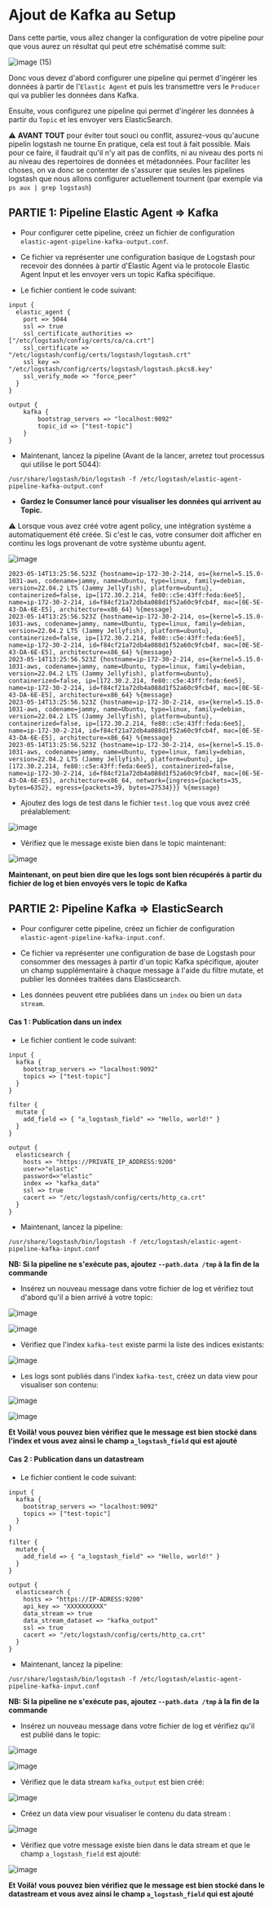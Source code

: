 # Ajout de Kafka au Setup 

Dans cette partie, vous allez changer la configuration de votre pipeline pour que vous aurez un résultat qui peut etre schématisé comme suit: 

![image (15)](https://github.com/kplr-training/Elastic-Ingest/assets/123748177/1bc03880-aa41-4c1c-a582-8ba3eb475ea6)

Donc vous devez d'abord configurer une pipeline qui permet d'ingérer les données à partir de l'`Elastic Agent` et puis les transmettre vers le `Producer` qui va publier les données dans Kafka.

Ensuite, vous configurez une pipeline qui permet d'ingérer les données à partir du `Topic` et les envoyer vers ElasticSearch.

:warning: **AVANT TOUT** pour éviter tout souci ou conflit, assurez-vous qu'aucune pipelin logstash ne tourne
En pratique, cela est tout à fait possible. Mais pour ce faire, il faudrait qu'il n'y ait pas de conflits, ni au niveau des ports ni au niveau des repertoires de données et métadonnées. Pour faciliter les choses, on va donc se contenter de s'assurer que seules les pipelines logstash que nous allons configurer actuellement tournent (par exemple via `ps aux | grep logstash`)

## PARTIE 1: Pipeline Elastic Agent => Kafka

- Pour configurer cette pipeline, créez un fichier de configuration `elastic-agent-pipeline-kafka-output.conf`.
- Ce fichier va représenter une configuration basique de Logstash pour recevoir des données à partir d'Elastic Agent via le protocole Elastic Agent Input et les envoyer vers un topic Kafka spécifique. 

- Le fichier contient le code suivant:
```
input {
  elastic_agent {
    port => 5044
    ssl => true
    ssl_certificate_authorities => ["/etc/logstash/config/certs/ca/ca.crt"]
    ssl_certificate => "/etc/logstash/config/certs/logstash/logstash.crt"
    ssl_key => "/etc/logstash/config/certs/logstash/logstash.pkcs8.key"
    ssl_verify_mode => "force_peer"
  }
}

output {
    kafka {
        bootstrap_servers => "localhost:9092"
        topic_id => ["test-topic"]
    }
}
```
- Maintenant, lancez la pipeline (Avant de la lancer, arretez tout processus qui utilise le port 5044):

```
/usr/share/logstash/bin/logstash -f /etc/logstash/elastic-agent-pipeline-kafka-output.conf
```
- **Gardez le Consumer lancé pour visualiser les données qui arrivent au Topic.**

⚠️ Lorsque vous avez créé votre agent policy, une intégration système a automatiquement été créée. 
Si c'est le cas, votre consumer doit afficher en continu les logs provenant de votre système ubuntu agent.

![image](https://github.com/kplr-training/Elastic-Ingest/assets/123651815/3918a15f-0a36-4047-b067-0d65e354070b)

````
2023-05-14T13:25:56.523Z {hostname=ip-172-30-2-214, os={kernel=5.15.0-1031-aws, codename=jammy, name=Ubuntu, type=linux, family=debian, version=22.04.2 LTS (Jammy Jellyfish), platform=ubuntu}, containerized=false, ip=[172.30.2.214, fe80::c5e:43ff:feda:6ee5], name=ip-172-30-2-214, id=f84cf21a72db4a088d1f52a60c9fcb4f, mac=[0E-5E-43-DA-6E-E5], architecture=x86_64} %{message}
2023-05-14T13:25:56.523Z {hostname=ip-172-30-2-214, os={kernel=5.15.0-1031-aws, codename=jammy, name=Ubuntu, type=linux, family=debian, version=22.04.2 LTS (Jammy Jellyfish), platform=ubuntu}, containerized=false, ip=[172.30.2.214, fe80::c5e:43ff:feda:6ee5], name=ip-172-30-2-214, id=f84cf21a72db4a088d1f52a60c9fcb4f, mac=[0E-5E-43-DA-6E-E5], architecture=x86_64} %{message}
2023-05-14T13:25:56.523Z {hostname=ip-172-30-2-214, os={kernel=5.15.0-1031-aws, codename=jammy, name=Ubuntu, type=linux, family=debian, version=22.04.2 LTS (Jammy Jellyfish), platform=ubuntu}, containerized=false, ip=[172.30.2.214, fe80::c5e:43ff:feda:6ee5], name=ip-172-30-2-214, id=f84cf21a72db4a088d1f52a60c9fcb4f, mac=[0E-5E-43-DA-6E-E5], architecture=x86_64} %{message}
2023-05-14T13:25:56.523Z {hostname=ip-172-30-2-214, os={kernel=5.15.0-1031-aws, codename=jammy, name=Ubuntu, type=linux, family=debian, version=22.04.2 LTS (Jammy Jellyfish), platform=ubuntu}, containerized=false, ip=[172.30.2.214, fe80::c5e:43ff:feda:6ee5], name=ip-172-30-2-214, id=f84cf21a72db4a088d1f52a60c9fcb4f, mac=[0E-5E-43-DA-6E-E5], architecture=x86_64} %{message}
2023-05-14T13:25:56.523Z {hostname=ip-172-30-2-214, os={kernel=5.15.0-1031-aws, codename=jammy, name=Ubuntu, type=linux, family=debian, version=22.04.2 LTS (Jammy Jellyfish), platform=ubuntu}, ip=[172.30.2.214, fe80::c5e:43ff:feda:6ee5], containerized=false, name=ip-172-30-2-214, id=f84cf21a72db4a088d1f52a60c9fcb4f, mac=[0E-5E-43-DA-6E-E5], architecture=x86_64, network={ingress={packets=35, bytes=6352}, egress={packets=39, bytes=27534}}} %{message}
````

- Ajoutez des logs de test dans le fichier `test.log` que vous avez créé préalablement:

![image](https://github.com/kplr-training/Elastic-Ingest/assets/123748177/07cd4fdb-7cb7-41ac-bd4a-046e03b788d8)

- Vérifiez que le message existe bien dans le topic maintenant:

![image](https://github.com/kplr-training/Elastic-Ingest/assets/123748177/ea8ba260-a295-4c65-b313-97e38932a122)

**Maintenant, on peut bien dire que les logs sont bien récupérés à partir du fichier de log et bien envoyés vers le topic de Kafka**

## PARTIE 2: Pipeline  Kafka => ElasticSearch

- Pour configurer cette pipeline, créez un fichier de configuration `elastic-agent-pipeline-kafka-input.conf`.

- Ce fichier va représenter une configuration de base de Logstash pour consommer des messages à partir d'un topic Kafka spécifique, ajouter un champ supplémentaire à chaque message à l'aide du filtre mutate, et publier les données traitées dans Elasticsearch. 

- Les données peuvent etre publiées dans un `index` ou bien un `data stream`.

#### Cas 1 : Publication dans un index

- Le fichier contient le code suivant:
```
input {
  kafka {
    bootstrap_servers => "localhost:9092"
    topics => ["test-topic"]
  }
}

filter {
  mutate {
    add_field => { "a_logstash_field" => "Hello, world!" }
  }
}

output {
  elasticsearch {
    hosts => "https://PRIVATE_IP_ADDRESS:9200"
    user=>"elastic"
    password=>"elastic"
    index => "kafka_data"
    ssl => true
    cacert => "/etc/logstash/config/certs/http_ca.crt"
  }
}
```
- Maintenant, lancez la pipeline:

```
/usr/share/logstash/bin/logstash -f /etc/logstash/elastic-agent-pipeline-kafka-input.conf 
```

**NB: Si la pipeline ne s'exécute pas, ajoutez `--path.data /tmp` à la fin de la commande**

- Insérez un nouveau message dans votre fichier de log et vérifiez tout d'abord qu'il a bien arrivé à votre topic:

![image](https://github.com/kplr-training/Elastic-Ingest/assets/123748177/f9b4fa3b-3192-483a-8efc-7fd30af0a2ad)

![image](https://github.com/kplr-training/Elastic-Ingest/assets/123748177/65cbcad7-6c45-464f-83e9-50f7e69a90fd)

- Vérifiez que l'index `kafka-test` existe parmi la liste des indices existants:

![image](https://github.com/kplr-training/Elastic-Ingest/assets/123748177/b1159824-7512-468d-998f-befb9f07ca4f)

- Les logs sont publiés dans l'index `kafka-test`, créez un data view pour visualiser son contenu:

![image](https://github.com/kplr-training/Elastic-Ingest/assets/123748177/e04cbbef-f9cf-43a9-9845-ef7fa69ec640)

![image](https://github.com/kplr-training/Elastic-Ingest/assets/123748177/9af23705-447c-4e46-8a38-101c360684ff)

**Et Voilà! vous pouvez bien vérifiez que le message est bien stocké dans l'index et vous avez ainsi le champ `a_logstash_field` qui est ajouté** 

#### Cas 2 : Publication dans un datastream

- Le fichier contient le code suivant:
```
input {
  kafka {
    bootstrap_servers => "localhost:9092"
    topics => ["test-topic"]
  }
}

filter {
  mutate {
    add_field => { "a_logstash_field" => "Hello, world!" }
  }
}

output {
  elasticsearch {
    hosts => "https://IP-ADRESS:9200"
    api_key => "XXXXXXXXXX"
    data_stream => true
    data_stream_dataset => "kafka_output"
    ssl => true
    cacert => "/etc/logstash/config/certs/http_ca.crt"
  }
}
```

- Maintenant, lancez la pipeline:

```
/usr/share/logstash/bin/logstash -f /etc/logstash/elastic-agent-pipeline-kafka-input.conf 
```

**NB: Si la pipeline ne s'exécute pas, ajoutez `--path.data /tmp` à la fin de la commande**


- Insérez un nouveau message dans votre fichier de log et vérifiez qu'il est publié dans le topic:

![image](https://github.com/kplr-training/Elastic-Ingest/assets/123748177/9ba53801-2655-45a1-a0da-c4bed29dfd59)

![image](https://github.com/kplr-training/Elastic-Ingest/assets/123748177/30a6b6ac-f5ab-4a90-a27d-e71c0808b9a2)

- Vérifiez que le data stream `kafka_output` est bien créé: 

![image](https://github.com/kplr-training/Elastic-Ingest/assets/123748177/fd1f3831-571b-455b-b462-5bac90ee359b)

- Créez un data view pour visualiser le contenu du data stream :

![image](https://github.com/kplr-training/Elastic-Ingest/assets/123748177/38c93420-6d34-4f59-86d1-cd12709dab52)

- Vérifiez que votre message existe bien dans le data stream et que  le champ `a_logstash_field` est ajouté:

![image](https://github.com/kplr-training/Elastic-Ingest/assets/123748177/e6a74035-0816-4627-ae81-fdb2bf8d133e)

**Et Voilà! vous pouvez bien vérifiez que le message est bien stocké dans le datastream et vous avez ainsi le champ `a_logstash_field` qui est ajouté** 
